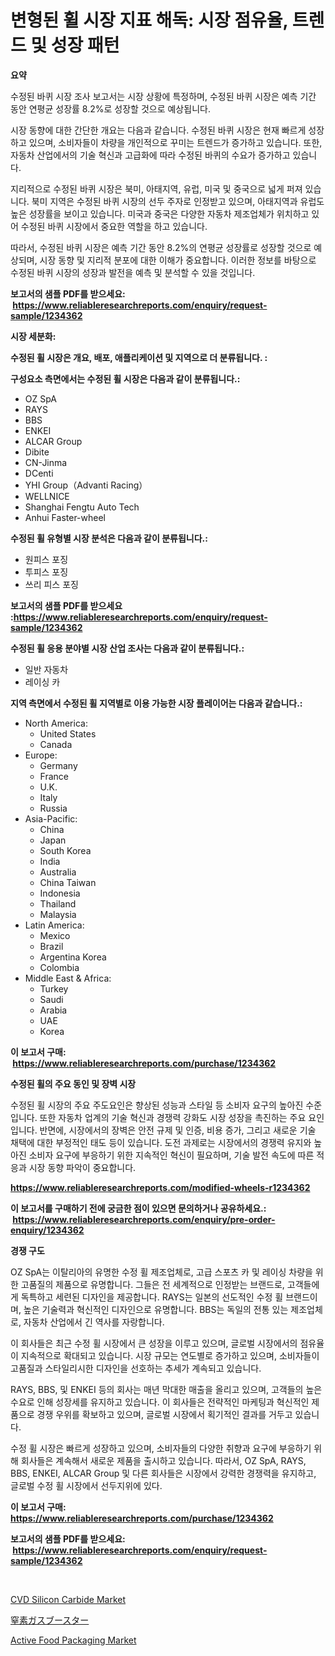 <p><h1>변형된 휠 시장 지표 해독: 시장 점유율, 트렌드 및 성장 패턴</h1></p><p><strong>요약</strong></p>
<p><p>수정된 바퀴 시장 조사 보고서는 시장 상황에 특정하며, 수정된 바퀴 시장은 예측 기간 동안 연평균 성장률 8.2%로 성장할 것으로 예상됩니다.</p><p>시장 동향에 대한 간단한 개요는 다음과 같습니다. 수정된 바퀴 시장은 현재 빠르게 성장하고 있으며, 소비자들이 차량을 개인적으로 꾸미는 트렌드가 증가하고 있습니다. 또한, 자동차 산업에서의 기술 혁신과 고급화에 따라 수정된 바퀴의 수요가 증가하고 있습니다.</p><p>지리적으로 수정된 바퀴 시장은 북미, 아태지역, 유럽, 미국 및 중국으로 넓게 퍼져 있습니다. 북미 지역은 수정된 바퀴 시장의 선두 주자로 인정받고 있으며, 아태지역과 유럽도 높은 성장률을 보이고 있습니다. 미국과 중국은 다양한 자동차 제조업체가 위치하고 있어 수정된 바퀴 시장에서 중요한 역할을 하고 있습니다.</p><p>따라서, 수정된 바퀴 시장은 예측 기간 동안 8.2%의 연평균 성장률로 성장할 것으로 예상되며, 시장 동향 및 지리적 분포에 대한 이해가 중요합니다. 이러한 정보를 바탕으로 수정된 바퀴 시장의 성장과 발전을 예측 및 분석할 수 있을 것입니다.</p></p>
<p><strong>보고서의 샘플 PDF를 받으세요: &nbsp;<a href="https://www.reliableresearchreports.com/enquiry/request-sample/1234362">https://www.reliableresearchreports.com/enquiry/request-sample/1234362</a></strong></p>
<p><strong>시장 세분화:</strong></p>
<p><strong> 수정된 휠 시장은 개요, 배포, 애플리케이션 및 지역으로 더 분류됩니다. :</strong></p>
<p><strong>구성요소 측면에서는 수정된 휠 시장은 다음과 같이 분류됩니다.:</strong></p>
<p><ul><li>OZ SpA</li><li>RAYS</li><li>BBS</li><li>ENKEI</li><li>ALCAR Group</li><li>Dibite</li><li>CN-Jinma</li><li>DCenti</li><li>YHI Group（Advanti Racing）</li><li>WELLNICE</li><li>Shanghai Fengtu Auto Tech</li><li>Anhui Faster-wheel</li></ul></p>
<p><strong> 수정된 휠 유형별 시장 분석은 다음과 같이 분류됩니다.:</strong></p>
<p><ul><li>원피스 포징</li><li>투피스 포징</li><li>쓰리 피스 포징</li></ul></p>
<p><strong>보고서의 샘플 PDF를 받으세요 :<a href="https://www.reliableresearchreports.com/enquiry/request-sample/1234362">https://www.reliableresearchreports.com/enquiry/request-sample/1234362</a></strong></p>
<p><strong> 수정된 휠 응용 분야별 시장 산업 조사는 다음과 같이 분류됩니다.:</strong></p>
<p><ul><li>일반 자동차</li><li>레이싱 카</li></ul></p>
<p><strong>지역 측면에서 수정된 휠 지역별로 이용 가능한 시장 플레이어는 다음과 같습니다.:</strong></p>
<p><ul>
    <li>
        North America:
        <ul>
            <li>United States</li>
            <li>Canada</li>
        </ul>
    </li>
    <li>
        Europe:
        <ul>
            <li>Germany</li>
            <li>France</li>
            <li>U.K.</li>
            <li>Italy</li>
            <li>Russia</li>
        </ul>
    </li>
    <li>
        Asia-Pacific:
        <ul>
            <li>China</li>
            <li>Japan</li>
            <li>South Korea</li>
            <li>India</li>
            <li>Australia</li>
            <li>China Taiwan</li>
            <li>Indonesia</li>
            <li>Thailand</li>
            <li>Malaysia</li>
        </ul>
    </li>
    <li>
        Latin America:
        <ul>
            <li>Mexico</li>
            <li>Brazil</li>
            <li>Argentina Korea</li>
            <li>Colombia</li>
        </ul>
    </li>
    <li>
        Middle East & Africa:
        <ul>
            <li>Turkey</li>
            <li>Saudi</li>
            <li>Arabia</li>
            <li>UAE</li>
            <li>Korea</li>
        </ul>
    </li>
    </ul></p>
<p><strong>이 보고서 구매: &nbsp;<a href="https://www.reliableresearchreports.com/purchase/1234362">https://www.reliableresearchreports.com/purchase/1234362</a></strong></p>
<p><strong>수정된 휠의 주요 동인 및 장벽 시장</strong></p>
<p><p>수정된 휠 시장의 주요 주도요인은 향상된 성능과 스타일 등 소비자 요구의 높아진 수준입니다. 또한 자동차 업계의 기술 혁신과 경쟁력 강화도 시장 성장을 촉진하는 주요 요인입니다. 반면에, 시장에서의 장벽은 안전 규제 및 인증, 비용 증가, 그리고 새로운 기술 채택에 대한 부정적인 태도 등이 있습니다. 도전 과제로는 시장에서의 경쟁력 유지와 높아진 소비자 요구에 부응하기 위한 지속적인 혁신이 필요하며, 기술 발전 속도에 따른 적응과 시장 동향 파악이 중요합니다.</p></p>
<p><strong><a href="https://www.reliableresearchreports.com/modified-wheels-r1234362">https://www.reliableresearchreports.com/modified-wheels-r1234362</a></strong></p>
<p><strong>이 보고서를 구매하기 전에 궁금한 점이 있으면 문의하거나 공유하세요.: &nbsp;<a href="https://www.reliableresearchreports.com/enquiry/pre-order-enquiry/1234362">https://www.reliableresearchreports.com/enquiry/pre-order-enquiry/1234362</a></strong></p>
<p><strong>경쟁 구도</strong></p>
<p><p>OZ SpA는 이탈리아의 유명한 수정 휠 제조업체로, 고급 스포츠 카 및 레이싱 차량을 위한 고품질의 제품으로 유명합니다. 그들은 전 세계적으로 인정받는 브랜드로, 고객들에게 독특하고 세련된 디자인을 제공합니다. RAYS는 일본의 선도적인 수정 휠 브랜드이며, 높은 기술력과 혁신적인 디자인으로 유명합니다. BBS는 독일의 전통 있는 제조업체로, 자동차 산업에서 긴 역사를 자랑합니다.</p><p>이 회사들은 최근 수정 휠 시장에서 큰 성장을 이루고 있으며, 글로벌 시장에서의 점유율이 지속적으로 확대되고 있습니다. 시장 규모는 연도별로 증가하고 있으며, 소비자들이 고품질과 스타일리시한 디자인을 선호하는 추세가 계속되고 있습니다.</p><p>RAYS, BBS, 및 ENKEI 등의 회사는 매년 막대한 매출을 올리고 있으며, 고객들의 높은 수요로 인해 성장세를 유지하고 있습니다. 이 회사들은 전략적인 마케팅과 혁신적인 제품으로 경쟁 우위를 확보하고 있으며, 글로벌 시장에서 획기적인 결과를 거두고 있습니다.</p><p>수정 휠 시장은 빠르게 성장하고 있으며, 소비자들의 다양한 취향과 요구에 부응하기 위해 회사들은 계속해서 새로운 제품을 출시하고 있습니다. 따라서, OZ SpA, RAYS, BBS, ENKEI, ALCAR Group 및 다른 회사들은 시장에서 강력한 경쟁력을 유지하고, 글로벌 수정 휠 시장에서 선두지위에 있다.</p></p>
<p><strong>이 보고서 구매: &nbsp; <a href="https://www.reliableresearchreports.com/purchase/1234362">https://www.reliableresearchreports.com/purchase/1234362</a></strong></p>
<p><strong>보고서의 샘플 PDF를 받으세요: &nbsp;<a href="https://www.reliableresearchreports.com/enquiry/request-sample/1234362">https://www.reliableresearchreports.com/enquiry/request-sample/1234362</a></strong><strong></strong></p>
<p>&nbsp;</p>
<p><p><a href="https://www.linkedin.com/pulse/cvd-silicon-carbide-market-size-trends-growth-outlook-forecasted-zhcmc?trackingId=PgcTZ3tTVSIOZY3kOrC%2B7A%3D%3D">CVD Silicon Carbide Market</a></p><p><a href="https://github.com/EstelWisozk1/Market-Research-Report-List-1/blob/main/770270526811.md">窒素ガスブースター</a></p><p><a href="https://www.linkedin.com/pulse/active-food-packaging-market-size-examines-its-scope-primary-v2tyc?trackingId=%2BOmBs5FOxcFSbokHVFEwpw%3D%3D">Active Food Packaging Market</a></p></p>